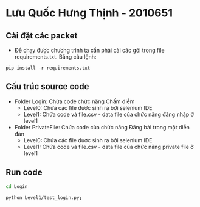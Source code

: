 # Lưu Quốc Hưng Thịnh - 2010651

## Cài đặt các packet
* Để chạy được chương trình ta cần phải cài các gói trong file requirements.txt. Bằng câu lệnh:
```
pip install -r requirements.txt
```

## Cấu trúc source code
* Folder Login: Chứa code chức năng Chấm điểm
    * Level0: Chứa các file được sinh ra bởi selenium IDE
    * Level1: Chứa code và file.csv - data file của chức năng đăng nhập ở level1
* Folder PrivateFile: Chứa code của chức năng Đăng bài trong một diễn đàn
    * Level0: Chứa các file được sinh ra bởi selenium IDE
    * Level1: Chứa code và file.csv - data file của chức năng private file ở level1

## Run code

```bash
cd Login
```

```
python Level1/test_login.py;
```